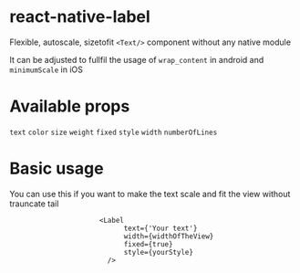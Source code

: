 # react-native-label
Flexible, autoscale, sizetofit `<Text/>` component without any native module

It can be adjusted to fullfil the usage of `wrap_content` in android and `minimumScale` in iOS

# Available props
`text`
`color`
`size`
`weight`
`fixed`
`style`
`width`
`numberOfLines`

# Basic usage

You can use this if you want to make the text scale and fit the view without trauncate tail

                          <Label
                                text={'Your text'}
                                width={widthOfTheView}
                                fixed={true}
                                style={yourStyle}
                            />


